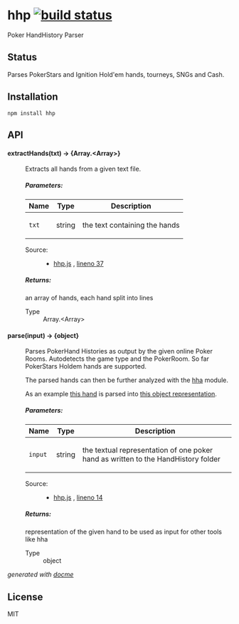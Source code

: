 # hhp [![build status](https://secure.travis-ci.org/thlorenz/hhp.png)](http://travis-ci.org/thlorenz/hhp)

Poker HandHistory Parser

## Status

Parses PokerStars and Ignition Hold'em hands, tourneys, SNGs and Cash.

## Installation

    npm install hhp

## API

<!-- START docme generated API please keep comment here to allow auto update -->
<!-- DON'T EDIT THIS SECTION, INSTEAD RE-RUN docme TO UPDATE -->

<div>
<div class="jsdoc-githubify">
<section>
<article>
<div class="container-overview">
<dl class="details">
</dl>
</div>
<dl>
<dt>
<h4 class="name" id="extractHands"><span class="type-signature"></span>extractHands<span class="signature">(txt)</span><span class="type-signature"> &rarr; {Array.&lt;Array>}</span></h4>
</dt>
<dd>
<div class="description">
<p>Extracts all hands from a given text file.</p>
</div>
<h5>Parameters:</h5>
<table class="params">
<thead>
<tr>
<th>Name</th>
<th>Type</th>
<th class="last">Description</th>
</tr>
</thead>
<tbody>
<tr>
<td class="name"><code>txt</code></td>
<td class="type">
<span class="param-type">string</span>
</td>
<td class="description last"><p>the text containing the hands</p></td>
</tr>
</tbody>
</table>
<dl class="details">
<dt class="tag-source">Source:</dt>
<dd class="tag-source"><ul class="dummy">
<li>
<a href="https://github.com/thlorenz/hhp/blob/master/hhp.js">hhp.js</a>
<span>, </span>
<a href="https://github.com/thlorenz/hhp/blob/master/hhp.js#L37">lineno 37</a>
</li>
</ul></dd>
</dl>
<h5>Returns:</h5>
<div class="param-desc">
<p>an array of hands, each hand split into lines</p>
</div>
<dl>
<dt>
Type
</dt>
<dd>
<span class="param-type">Array.&lt;Array></span>
</dd>
</dl>
</dd>
<dt>
<h4 class="name" id="parse"><span class="type-signature"></span>parse<span class="signature">(input)</span><span class="type-signature"> &rarr; {object}</span></h4>
</dt>
<dd>
<div class="description">
<p>Parses PokerHand Histories as output by the given online Poker Rooms.
Autodetects the game type and the PokerRoom.
So far PokerStars Holdem hands are supported.</p>
<p>The parsed hands can then be further analyzed with the
<a href="https://github.com/thlorenz/hha">hha</a> module.</p>
<p>As an example <a href="https://github.com/thlorenz/hhp/blob/master/test/fixtures/holdem/pokerstars/actiononall.txt">this
hand</a>
is parsed into <a href="https://github.com/thlorenz/hha/blob/master/test/fixtures/holdem/actiononall.json">this object
representation</a>.</p>
</div>
<h5>Parameters:</h5>
<table class="params">
<thead>
<tr>
<th>Name</th>
<th>Type</th>
<th class="last">Description</th>
</tr>
</thead>
<tbody>
<tr>
<td class="name"><code>input</code></td>
<td class="type">
<span class="param-type">string</span>
</td>
<td class="description last"><p>the textual representation of one poker hand as written to the HandHistory folder</p></td>
</tr>
</tbody>
</table>
<dl class="details">
<dt class="tag-source">Source:</dt>
<dd class="tag-source"><ul class="dummy">
<li>
<a href="https://github.com/thlorenz/hhp/blob/master/hhp.js">hhp.js</a>
<span>, </span>
<a href="https://github.com/thlorenz/hhp/blob/master/hhp.js#L14">lineno 14</a>
</li>
</ul></dd>
</dl>
<h5>Returns:</h5>
<div class="param-desc">
<p>representation of the given hand to be used as input for other tools like hha</p>
</div>
<dl>
<dt>
Type
</dt>
<dd>
<span class="param-type">object</span>
</dd>
</dl>
</dd>
</dl>
</article>
</section>
</div>

*generated with [docme](https://github.com/thlorenz/docme)*
</div>
<!-- END docme generated API please keep comment here to allow auto update -->

## License

MIT
